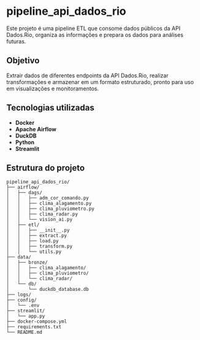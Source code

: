 # pipeline_api_dados_rio

Este projeto é uma pipeline ETL que consome dados públicos da API Dados.Rio, organiza as informações e prepara os dados para análises futuras.

## Objetivo
Extrair dados de diferentes endpoints da API Dados.Rio, realizar transformações e armazenar em um formato estruturado, pronto para uso em visualizações e monitoramentos.

## Tecnologias utilizadas

- **Docker**
- **Apache Airflow**
- **DuckDB**
- **Python**
- **Streamlit**
  
## Estrutura do projeto

```
pipeline_api_dados_rio/
├── airflow/
│   ├── dags/
│   │   ├── adm_cor_comando.py
│   │   ├── clima_alagamento.py
│   │   ├── clima_pluviometro.py
│   │   ├── clima_radar.py
│   │   └── vision_ai.py
│   ├── etl/
│   │   ├── __init__.py
│   │   ├── extract.py
│   │   ├── load.py
│   │   ├── transform.py
│   │   └── utils.py
├── data/
│   ├── bronze/
│   │   ├── clima_alagamento/
│   │   ├── clima_pluviometro/
│   │   └── clima_radar/
│   └── db/
│       └── duckdb_database.db
├── logs/
├── config/
│   └── .env
├── streamlit/
│   └── app.py
├── docker-compose.yml
├── requirements.txt
└── README.md

```

